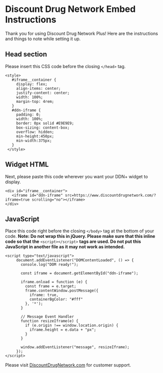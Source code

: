 # Discount Drug Network Embed Instructions
Thank you for using Discount Drug Network Plus! Here are the instructions and things to note while setting it up. 

## Head section
Please insert this CSS code before the closing `</head>` tag. 
```
<style>
   #iframe__container {
     display: flex;
     align-items: center;
     justify-content: center;
     width: 100%;
     margin-top: 4rem;
   }
   #ddn-iframe {
     padding: 0;
     width: 100%;
     border: 0px solid #E9E9E9;
     box-sizing: content-box;
     overflow: hidden;
     min-height:450px;
     min-width:375px;
   }
 </style>   
```

## Widget HTML
Next, please paste this code wherever you want your DDN+ widget to display.

```
<div id="iframe__container">
   <iframe id="ddn-iframe" src=https://www.discountdrugnetwork.com/?iframe=true scrolling="no"></iframe>
</div>
```

## JavaScript
Place this code right before the closing `</body>` tag at the bottom of your code.
**Note: Do not wrap this in jQuery. Please make sure that this inline code so that the** `<script></script>` **tags are used. Do not put this JavaScript in another file as it may not work as intended.**
```
<script type="text/javascript">
     document.addEventListener("DOMContentLoaded", () => {
       console.log("DOM ready!");
  
       const iframe = document.getElementById("ddn-iframe");
  
       iframe.onload = function (e) {
         const frame = e.target;
         frame.contentWindow.postMessage({
           iframe: true,
	       containerBgColor: "#fff"
         }, '*');
       }
  
       // Message Event Handler
       function resizeIframe(e) {
         if (e.origin !== window.location.origin) {
           iframe.height = e.data + "px";
         }
       }
  
       window.addEventListener("message", resizeIframe);
     });
</script>
```

Please visit [DiscountDrugNetwork.com](https://discountdrugnetwork.com) for customer support. 
